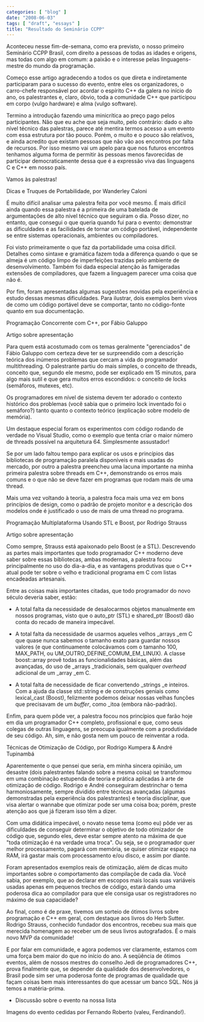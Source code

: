 ```yaml
---
categories: [ "blog" ]
date: "2008-06-03"
tags: [ "draft", "essays" ]
title: "Resultado do Seminário CCPP"
---
```

Aconteceu nesse fim-de-semana, como era previsto, o nosso primeiro
Seminário CCPP Brasil, com direito a pessoas de todas as idades e
origens, mas todas com algo em comum: a paixão e o interesse pelas
linguagens-mestre do mundo da programação.

Começo esse artigo agradecendo a todos os que direta e indiretamente
participaram para o sucesso do evento, entre eles os organizadores,
o carro-chefe responsável por acordar o espírito C++ da galera no
início do ano, os palestrantes e, claro, óbvio, toda a comunidade C++
que participou em corpo (vulgo hardware) e alma (vulgo software).

Termino a introdução fazendo uma minicrítica ao preço pago pelos
participantes. Não que eu ache que seja muito, pelo contrário: dado o
alto nível técnico das palestras, parece até mentira termos acesso a
um evento com essa estrutura por tão pouco. Porém, o muito e o pouco
são relativos, e ainda acredito que existam pessoas que não vão aos
encontros por falta de recursos. Por isso mesmo vai um apelo para que nos
futuros encontros tenhamos alguma forma de permitir às pessoas menos
favorecidas de participar democraticamente dessa que é a expressão
viva das linguagens C e C++ em nosso país.

Vamos às palestras!

Dicas e Truques de Portabilidade, por Wanderley Caloni

É muito difícil analisar uma palestra feita por você mesmo. É mais
difícil ainda quando essa palestra é a primeira de uma batelada de
argumentações de alto nível técnico que seguiram o dia. Posso dizer,
no entanto, que consegui o que queria quando fui para o evento: demonstrar
as dificuldades e as facilidades de tornar um código portável,
independente se entre sistemas operacionais, ambientes ou compiladores.

Foi visto primeiramente o que faz da portabilidade uma coisa
difícil. Detalhes como sintaxe e gramática fazem toda a diferença
quando o que se almeja é um código limpo de imperfeições trazidas
pelo ambiente de desenvolvimento. Também foi dada especial atenção
às famigeradas extensões de compiladores, que fazem a linguagem parecer
uma coisa que não é.

Por fim, foram apresentadas algumas sugestões movidas pela experiência e
estudo dessas mesmas dificuldades. Para ilustrar, dois exemplos bem vivos
de como um código portável deve se comportar, tanto no código-fonte
quanto em sua documentação.

Programação Concorrente com C++, por Fábio Galuppo

Artigo sobre apresentação

Para quem está acostumado com os temas geralmente "gerenciados" de Fábio
Galuppo com certeza deve ter se surpreendido com a descrição teórica
dos inúmeros problemas que cercam a vida do programador multithreading. O
palestrante partiu do mais simples, o conceito de threads, conceito que,
segundo ele mesmo, pode ser explicado em 15 minutos, para algo mais sutil
e que gera muitos erros escondidos: o conceito de locks (semáforos,
mutexes, etc).

Os programadores em nível de sistema devem ter adorado o contexto
histórico dos problemas (você sabia que o primeiro lock inventado foi
o semáforo?) tanto quanto o contexto teórico (explicação sobre modelo
de memória).

Um destaque especial foram os experimentos com código rodando de verdade
no Visual Studio, como o exemplo que tenta criar o maior número de
threads possível na arquitetura 64. Simplesmente assustador!

Se por um lado faltou tempo para explicar os usos e princípios das
bibliotecas de programação paralela disponíveis e mais usadas do
mercado, por outro a palestra preencheu uma lacuna importante na minha
primeira palestra sobre threads em C++, demonstrando os erros mais comuns
e o que não se deve fazer em programas que rodam mais de uma thread.

Mais uma vez voltando à teoria, a palestra foca mais uma vez em bons
princípios de design, como o padrão de projeto monitor e a descrição
dos modelos onde é justificado o uso de mais de uma thread no programa.

Programação Multiplataforma Usando STL e Boost, por Rodrigo Strauss

Artigo sobre apresentação

Como sempre, Strauss está apaixonado pelo Boost (e a STL). Descrevendo as
partes mais importantes que todo programador C++ moderno deve saber sobre
essas bibliotecas, ambas modernas, a palestra focou principalmente no uso
do dia-a-dia, e as vantagens produtivas que o C++ atual pode ter sobre
o velho e tradicional programa em C com listas encadeadas artesanais.

Entre as coisas mais importantes citadas, que todo programador do novo
século deveria saber, estão:

	
  * A total falta da necessidade de desalocarmos objetos manualmente
  em nossos programas, visto que o auto_ptr (STL) e shared_ptr (Boost)
  dão conta do recado de maneira impecável.

	
  * A total falta da necessidade de usarmos aqueles velhos _arrays _em
  C que quase nunca sabemos o tamanho exato para guardar nossos valores
  (e que continuamente colocávamos com o tamanho 100, MAX_PATH, ou
  UM_OUTRO_DEFINE_COMUM_EM_LINUX). A classe boost::array provê todas
  as funcionalidades básicas, além das avançadas, do uso de _arrays
  _tradicionais, sem qualquer _overhead_ adicional de um _array _em C.

	
  * A total falta de necessidade de ficar convertendo _strings _e
  inteiros. Com a ajuda da classe std::string e de construções
  geniais como lexical_cast (Boost), felizmente podemos deixar nossas
  velhas funções que precisavam de um _buffer_, como _itoa (embora
  não-padrão).

Enfim, para quem pôde ver, a palestra focou nos princípios que farão
hoje em dia um programador C++ completo, profissional e que, como seus
colegas de outras linguagens, se preocupa igualmente com a produtividade
de seu código. Ah, sim, e não gosta nem um pouco de reinventar a roda.

Técnicas de Otimização de Código, por Rodrigo Kumpera & André
Tupinambá

Aparentemente o que pensei que seria, em minha sincera opinião, um
desastre (dois palestrantes falando sobre a mesma coisa) se transformou
em uma combinação estupenda de teoria e prática aplicadas à arte de
otimização de código. Rodrigo e André conseguiram destrinchar o tema
harmoniosamente, sempre dividido entre técnicas avançadas (algumas
demonstradas pela experiência dos palestrantes) e teoria disciplinar,
que visa alertar o wannabe que otimizar pode ser uma coisa boa; porém,
preste atenção aos que já fizeram isso têm a dizer.

Com uma didática impecável, o novato nesse tema (como eu) pôde ver as
dificuldades de conseguir determinar o objetivo de todo otimizador de
código que, segundo eles, deve estar sempre atento na máxima de que
"toda otimização é na verdade uma troca". Ou seja, se o programador
quer melhor processamento, pagará com memória, se quiser otimizar
espaço na RAM, irá gastar mais com processamento e/ou disco, e assim
por diante.

Foram apresentados exemplos reais de otimização, além de dicas
muito importantes sobre o comportamento das compilaçõe de cada dia.
Você sabia, por exemplo, que ao declarar em escopos mais locais suas
variáveis usadas apenas em pequenos trechos de código, estará dando
uma poderosa dica ao compilador para que ele consiga usar os registradores
no máximo de sua capacidade?

Ao final, como é de praxe, tivemos um sorteio de ótimos livros
sobre programação e C++ em geral, com destaque aos livros do Herb
Sutter. Rodrigo Strauss, conhecido fundador dos encontros, recebeu sua
mais que merecida homenagem ao receber um de seus livros autografados. É
o mais novo MVP da comunidade!

E por falar em comunidade, e agora podemos ver claramente, estamos com
uma força bem maior do que no início do ano. A seqüência de ótimos
eventos, além de nossos mestres do conselho Jedi de programadores C++,
prova finalmente que, se depender da qualidade dos desenvolvedores,
o Brasil pode sim ser uma poderosa fonte de programas de qualidade que
façam coisas bem mais interessantes do que acessar um banco SQL. Nós
já temos a matéria-prima.

	
  * Discussão sobre o evento na nossa lista

Imagens do evento cedidas por Fernando Roberto (valeu, Ferdinando!).

